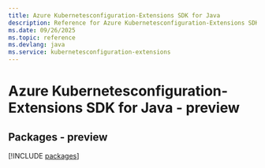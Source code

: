```yaml
---
title: Azure Kubernetesconfiguration-Extensions SDK for Java
description: Reference for Azure Kubernetesconfiguration-Extensions SDK for Java
ms.date: 09/26/2025
ms.topic: reference
ms.devlang: java
ms.service: kubernetesconfiguration-extensions
---
```

# Azure Kubernetesconfiguration-Extensions SDK for Java - preview
## Packages - preview
[!INCLUDE [packages](kubernetesconfiguration-extensions-index.md)]